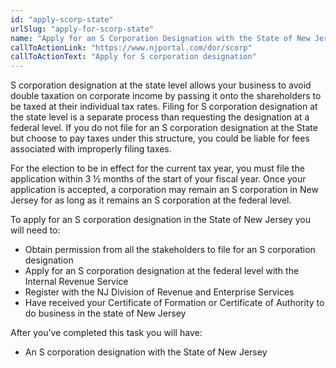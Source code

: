 ```yaml
---
id: "apply-scorp-state"
urlSlug: "apply-for-scorp-state"
name: "Apply for an S Corporation Designation with the State of New Jersey"
callToActionLink: "https://www.njportal.com/dor/scorp"
callToActionText: "Apply for S corporation designation"
---
```


S corporation designation at the state level allows your business to avoid double taxation on corporate income by passing it onto the shareholders to be taxed at their individual tax rates. Filing for S corporation designation at the state level is a separate process than requesting the designation at a federal level. If you do not file for an S corporation designation at the State but choose to pay taxes under this structure, you could be liable for fees associated with improperly filing taxes.

For the election to be in effect for the current tax year, you must file the application within 3 ½ months of the start of your fiscal year. Once your application is accepted, a corporation may remain an S corporation in New Jersey for as long as it remains an S corporation at the federal level.

To apply for an S corporation designation in the State of New Jersey you will need to:
- Obtain permission from all the stakeholders to file for an S corporation designation
- Apply for an S corporation designation at the federal level with the Internal Revenue Service
- Register with the NJ Division of Revenue and Enterprise Services
- Have received your Certificate of Formation or Certificate of Authority to do business in the state of New Jersey
  
After you’ve completed this task you will have:
- An S corporation designation with the State of New Jersey

